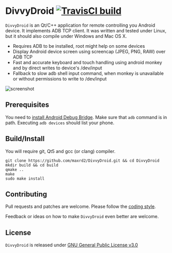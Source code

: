 # DivvyDroid [![TravisCI build](https://travis-ci.org/maxrd2/DivvyDroid.svg?branch=master)](https://travis-ci.org/maxrd2/DivvyDroid)

`DivvyDroid` is an Qt/C++ application for remote controlling you Android device. It implements ADB TCP client. It was written and tested under Linux, but it should also compile under Windows and Mac OS X.

- Requires ADB to be installed, root might help on some devices
- Display Android device screen using screencap (JPEG, PNG, RAW) over ADB TCP
- Fast and accurate keyboard and touch handling using android monkey and by direct writes to device's /dev/input
- Fallback to slow adb shell input command, when monkey is unavailable or without permissions to write to /dev/input

![screenshot](https://user-images.githubusercontent.com/1187381/57383580-5a513e00-71af-11e9-864b-68f31cb5e7b1.png)

## Prerequisites

You need to [install Android Debug Bridge](https://www.xda-developers.com/install-adb-windows-macos-linux/).
Make sure that `adb` command is in path. Executing `adb devices` should list your phone.

## Build/Install

You will require git, Qt5 and gcc (or clang) compiler.
```shell
git clone https://github.com/maxrd2/DivvyDroid.git && cd DivvyDroid
mkdir build && cd build
qmake ..
make
sudo make install
```

## Contributing

Pull requests and patches are welcome. Please follow the [coding style](README.CodingStyle.md).

Feedback or ideas on how to make `DivvyDroid` even better are welcome.

## License

`DivvyDroid` is released under [GNU General Public License v3.0](LICENSE)
